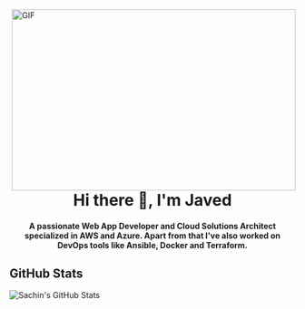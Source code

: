 
<img align="right" alt="GIF" src="https://raw.githubusercontent.com/urbanisierung/urbanisierung/master/that-was-more-work-than-i-thought.svg?raw=true" width="500" height="320" />

<h1 align="center">Hi there 👋, I'm Javed</h1>

<h4 align="center">A passionate Web App Developer and Cloud Solutions Architect specialized in AWS and Azure. Apart from that I've also worked on DevOps tools like Ansible, Docker and Terraform.</h4>

 ## GitHub Stats

  <img align="left" alt="Sachin's GitHub Stats" src="https://github-readme-stats.vercel.app/api?username=sachin31301" />
